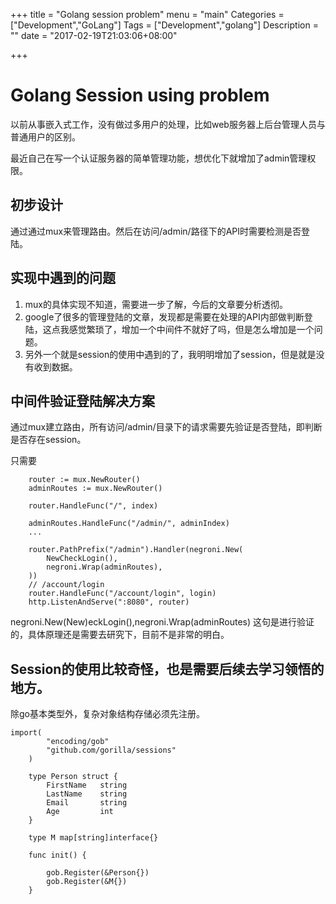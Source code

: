 +++
title = "Golang session problem"
menu = "main"
Categories = ["Development","GoLang"]
Tags = ["Development","golang"]
Description = ""
date = "2017-02-19T21:03:06+08:00"

+++

# Golang Session using problem

以前从事嵌入式工作，没有做过多用户的处理，比如web服务器上后台管理人员与普通用户的区别。

最近自己在写一个认证服务器的简单管理功能，想优化下就增加了admin管理权限。

## 初步设计

通过通过mux来管理路由。然后在访问/admin/路径下的API时需要检测是否登陆。

## 实现中遇到的问题

1. mux的具体实现不知道，需要进一步了解，今后的文章要分析透彻。
2. google了很多的管理登陆的文章，发现都是需要在处理的API内部做判断登陆，这点我感觉繁琐了，增加一个中间件不就好了吗，但是怎么增加是一个问题。
3. 另外一个就是session的使用中遇到的了，我明明增加了session，但是就是没有收到数据。


## 中间件验证登陆解决方案

通过mux建立路由，所有访问/admin/目录下的请求需要先验证是否登陆，即判断是否存在session。

只需要

```
    router := mux.NewRouter()
	adminRoutes := mux.NewRouter()

	router.HandleFunc("/", index)

	adminRoutes.HandleFunc("/admin/", adminIndex)
	...
	
	router.PathPrefix("/admin").Handler(negroni.New(
		NewCheckLogin(),
		negroni.Wrap(adminRoutes),
	))
	// /account/login
	router.HandleFunc("/account/login", login)
	http.ListenAndServe(":8080", router)
```

negroni.New(New)eckLogin(),negroni.Wrap(adminRoutes)
这句是进行验证的，具体原理还是需要去研究下，目前不是非常的明白。

## Session的使用比较奇怪，也是需要后续去学习领悟的地方。

除go基本类型外，复杂对象结构存储必须先注册。

```
import(
		"encoding/gob"
		"github.com/gorilla/sessions"
	)

	type Person struct {
		FirstName	string
		LastName 	string
		Email		string
		Age			int
	}

	type M map[string]interface{}

	func init() {

		gob.Register(&Person{})
		gob.Register(&M{})
	}
```